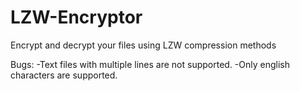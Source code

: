 # LZW-Encryptor
Encrypt and decrypt your files using LZW compression methods

Bugs:
-Text files with multiple lines are not supported.
-Only english characters are supported.
